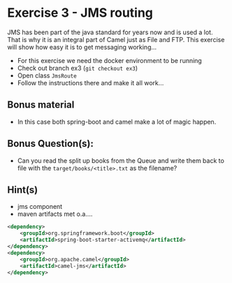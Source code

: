# Exercise 3 - JMS routing

JMS has been part of the java standard for years now and is used a lot.
That is why it is an integral part of Camel just as File and FTP. 
This exercise will show how easy it is to get messaging working...

* For this exercise we need the docker environment to be running
* Check out branch ex3 (`git checkout ex3`)
* Open class `JmsRoute`
* Follow the instructions there and make it all work...

## Bonus material 

* In this case both spring-boot and camel make a lot of magic happen.

## Bonus Question(s):

* Can you read the split up books from the Queue and write them back to file with the `target/books/<title>.txt` as the filename?

## Hint(s)

* jms component
* maven artifacts met o.a....

```xml
<dependency>
    <groupId>org.springframework.boot</groupId>
    <artifactId>spring-boot-starter-activemq</artifactId>
</dependency>
<dependency>
    <groupId>org.apache.camel</groupId>
    <artifactId>camel-jms</artifactId>
</dependency>
```